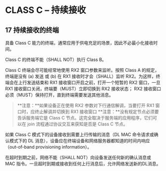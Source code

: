 # CLASS C – 持续接收

## 17 持续接收的终端

具备 Class C 能力的终端，通常应用于供电充足的场景，因此不必最小化接收时间。

Class C 的终端不能（SHALL NOT）执行 Class B。

Class C 终端会尽可能经常地使用 RX2 窗口参数来监听。按照 Class A 的规定，终端是没有 (a) 发送 或 (b) 在 RX1 接收时才会（SHALL）监听 RX2。为这样，终端会在上行发送结束和 RX1 接收窗口开启之前，打开一个短暂的 RX2 窗口，一旦 RX1 接收窗口关闭，终端要（MUST）立即切换到 RX2 接收状态； RX2 接收窗口必须（MUST）保持打开，直到终端需要发送其他消息。

> **注意：**如果设备正在使用 RX2 参数对下行通信解调，当要打开 RX1 窗口时，应终止解调并切换到 RX1 接收窗口
> **注意：**没有规定节点必须要告诉服务端它是 Class C 节点。这完全取决于服务端的应用程序，它们可以在 join 流程通过协议交互来获知是否是 Class C 节点。

如果 Class C 模式下的设备接收到需要上行传输的消息（DL MAC 命令请求或确认模式下的 DL 消息），设备应在终端设备和网络服务器都知道的时间内响应（out-of-band provisioning information）。

在超时到期之前，网络不能（SHALL NOT）向设备发送任何新的确认消息或 MAC 指令。一旦超时到期或接收到任何上行消息后，允许网络发送新的DL消息。

